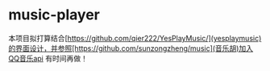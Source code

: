 # music-player
本项目拟打算结合[https://github.com/qier222/YesPlayMusic/](yesplaymusic)的界面设计，并参照[https://github.com/sunzongzheng/music](音乐胡)加入QQ音乐api
有时间再做！
